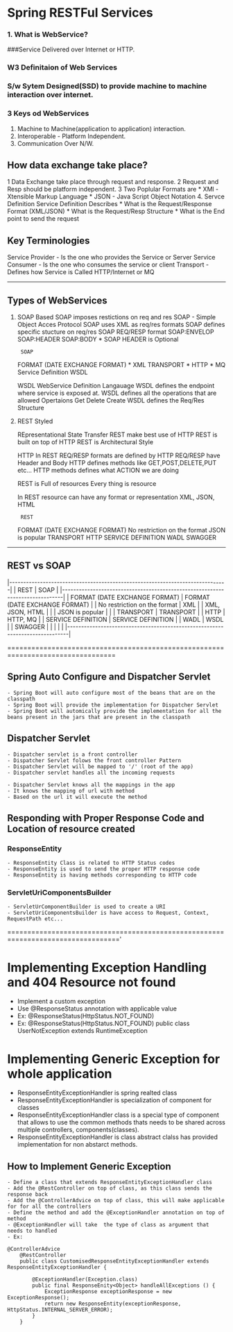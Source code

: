 # Spring RESTFul Services

### 1. What is WebService?
###Service Delivered over Internet or HTTP.

### W3 Definitaion of Web Services
### S/w Sytem Designed(SSD) to provide machine to machine interaction over internet.

### 3 Keys od WebServices
1. Machine to Machine(application to application) interaction.
2. Interoperable - Platform Independent.
3. Communication Over N/W.


## How data exchange take place?
1 Data Exchange take place through request and response.
2 Request and Resp should be platform independent.
3 Two Poplular Formats are 
	* XMl - Xtensible Markup Language 
	* JSON - Java Script Object Notation
4. Servce Definition
	Service Definition Describes
		* What is the Request/Response Format (XML/JSON)
		* What is the  Request/Resp Structure
		* What is the End point to send the request
		


## Key Terminologies
Service Provider - Is the one who provides the Service or Server
Service Consumer - Is the one who consumes the service or client
Transport - Defines how Service is Called
	HTTP/Internet or MQ
		
-------------------------
## Types of WebServices
1. SOAP Based 
	SOAP imposes restictions on req and res
	SOAP - Simple Object Acces Protocol
	SOAP uses XML as req/res formats
	SOAP defines specific stucture on req/res
	SOAP REQ/RESP format
		SOAP:ENVELOP
		SOAP:HEADER
		SOAP:BODY
		* SOAP HEADER is Optional
	
		SOAP
	FORMAT (DATE EXCHANGE FORMAT)
		* XML
	TRANSPORT
		* HTTP
		* MQ
	Service Definition
		WSDL
	
	WSDL
		WebService Definition Langauage	
		WSDL defines the endpoint where service is exposed at.
		WSDL defines all the operations that are allowed
			Opertaions 
				Get 
				Delete
				Create
		WSDL defines the Req/Res Structure
		
		
	
2. REST Styled
	
	REpresentational State Transfer
	REST make best use of HTTP
	REST is built on top of HTTP
	REST is Architectural Style
	
	HTTP
	In REST REQ/RESP formats are defined by HTTP
	REQ/RESP have Header and Body
	HTTP defines methods like GET,POST,DELETE,PUT etc...
	HTTP methods defines what ACTION we are doing
	
	
	REST is Full of resources
	Every thing is resource
	
	In REST resource can have any format or representation
	XML, JSON, HTML
	
	
		REST
	FORMAT (DATE EXCHANGE FORMAT)
		No restriction on the format
		JSON is popular
	TRANSPORT
		HTTP
	SERVICE DEFINITION
		WADL 
		SWAGGER
	
--------------------------	

## REST vs SOAP                              

|------------------------------------------------------------------------------|
|				REST                      | 		SOAP                       |
|------------------------------------------------------------------------------|
|	FORMAT (DATE EXCHANGE FORMAT)		  | FORMAT (DATE EXCHANGE FORMAT)      |
|		No restriction on the format	  | 	XML                            |
|		XML, JSON, HTML					  |                                    |
|		JSON is popular                   |                                    |
|	TRANSPORT                             | TRANSPORT                          |
|		HTTP                              |		HTTP, MQ                       |
|	SERVICE DEFINITION                    | SERVICE DEFINITION                 |
|		WADL                              |  WSDL                              |
|		SWAGGER                           |                                    |
|	                                      |                                    |
|------------------------------------------------------------------------------|
										  
										  
=================================================================================										  

## Spring Auto Configure and Dispatcher Servlet

	- Spring Boot will auto configure most of the beans that are on the classpath
	- Spring Boot will provide the implementation for Dispatcher Servlet
	- Spring Boot will automically provide the implementation for all the beans present in the jars that are present in the classpath

##  Dispatcher Servlet
	- Dispatcher servlet is a front controller
	- Dispatcher Servlet folows the front controller Pattern
	- Dispatcher Servlet will be mapped to '/' (root of the app)
	- Dispatcher servlet handles all the incoming requests
	
	- Dispatcher Servlet knows all the mappings in the app
	- It knows the mapping of url with method 
	- Based on the url it will execute the method
	
	
## Responding with Proper Response Code and  Location of resource created

### ResponseEntity
	- ResponseEntity Class is related to HTTP Status codes
	- ResponseEntity is used to send the proper HTTP response code
	- ResponseEntity is having methods corresponding to HTTP code
	
### ServletUriComponentsBuilder
	- ServletUrComponentBuilder is used to create a URI 
	- ServletUriComponentsBuilder is have access to Request, Context, RequestPath etc...

=================================================================================='
# Implementing Exception Handling and 404 Resource not found

- Implement a custom exception 
- Use @ResponseStatus annotation with applicable value
- Ex: @ResponseStatus(HttpStatus.NOT_FOUND)	
- Ex:
	@ResponseStatus(HttpStatus.NOT_FOUND)
	public class UserNotException extends RuntimeException

# Implementing Generic Exception for whole application

- ResponseEntityExceptionHandler is spring realted class
- ResponseEntityExceptionHandler is specialization of component for classes
- ResponseEntityExceptionHandler class is a special type of component that allows to use  the common methods thats needs to be shared across multiple controllers, components(classes).
- ResponseEntityExceptionHandler is class abstract clalss has provided implementation for non abstarct methods.

## How to Implement Generic Exception
	- Define a class that extends ResponseEntityExceptionHandler class
	- Add the @RestController on top of class, as this class sends the response back
	- Add the @ControllerAdvice on top of class, this will make applicable for for all the controllers
	- Define the method and add the @ExceptionHandler annotation on top of method
	- @ExceptionHandler will take  the type of class as argument that needs to handled
	- Ex:
	
	@ControllerAdvice
		@RestController
		public class CustomisedResponseEntityExceptionHandler extends ResponseEntityExceptionHandler {
		
			@ExceptionHandler(Exception.class)
			public final ResponseEnity<Object> handleAllExceptions () {
				ExceptionResponse exceptionResponse = new ExceptionResponse();
				return new ResponseEntity(exceptionResponse, HttpStatus.INTERNAL_SERVER_ERROR);
			}
		}
